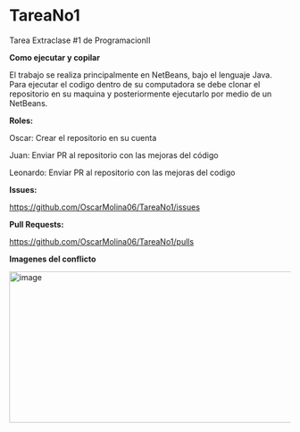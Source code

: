 # TareaNo1

Tarea Extraclase #1 de ProgramacionII

**Como ejecutar y copilar**

El trabajo se realiza principalmente en NetBeans, bajo el lenguaje Java.
Para ejecutar el codigo dentro de su computadora se debe clonar el repositorio
en su maquina y posteriormente ejecutarlo por medio de un NetBeans.



**Roles:**

Oscar: Crear el repositorio en su cuenta



Juan: Enviar PR al repositorio con las mejoras del código



Leonardo: Enviar PR al repositorio con las mejoras del codigo



**Issues:**

https://github.com/OscarMolina06/TareaNo1/issues

**Pull Requests:**

https://github.com/OscarMolina06/TareaNo1/pulls

**Imagenes del conflicto**

<img width="1253" height="271" alt="image" src="https://github.com/user-attachments/assets/69d776c7-eb46-4105-89bd-ee6262f48e14" />
